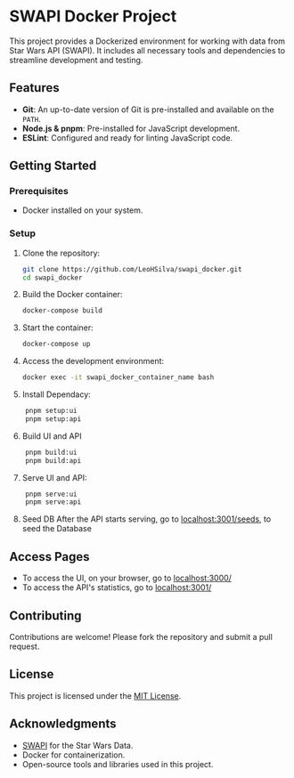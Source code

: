 # SWAPI Docker Project

This project provides a Dockerized environment for working with data from Star Wars API (SWAPI). It includes all necessary tools and dependencies to streamline development and testing.

## Features

- **Git**: An up-to-date version of Git is pre-installed and available on the `PATH`.
- **Node.js & pnpm**: Pre-installed for JavaScript development.
- **ESLint**: Configured and ready for linting JavaScript code.

## Getting Started

### Prerequisites

- Docker installed on your system.

### Setup

1. Clone the repository:

   ```bash
   git clone https://github.com/LeoHSilva/swapi_docker.git
   cd swapi_docker
   ```

2. Build the Docker container:

   ```bash
   docker-compose build
   ```

3. Start the container:

   ```bash
   docker-compose up
   ```

4. Access the development environment:
   ```bash
   docker exec -it swapi_docker_container_name bash
   ```
5. Install Dependacy:

```bash
	pnpm setup:ui
	pnpm setup:api
```

6. Build UI and API

```bash
	pnpm build:ui
	pnpm build:api
```

7. Serve UI and API:

```bash
	pnpm serve:ui
	pnpm serve:api
```

8. Seed DB
   After the API starts serving, go to [localhost:3001/seeds](localhost:3001/seeds), to seed the Database

## Access Pages

- To access the UI, on your browser, go to [localhost:3000/](localhost:3000/)
- To access the API's statistics, go to [localhost:3001/](localhost:3001/statistics)

## Contributing

Contributions are welcome! Please fork the repository and submit a pull request.

## License

This project is licensed under the [MIT License](LICENSE).

## Acknowledgments

- [SWAPI](https://swapi.dev/) for the Star Wars Data.
- Docker for containerization.
- Open-source tools and libraries used in this project.
